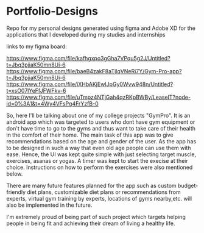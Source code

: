# Portfolio-Designs
Repo for my personal designs generated using figma and Adobe XD for the applications that I developed during my studies and internships

links to my figma board:

https://www.figma.com/file/kafhgxpo3gGha7VPqu5g2J/Untitled?t=Jbq3pjiaK50mn8Ui-6
https://www.figma.com/file/baeB4zakF8aTjlqVNeRi7Y/Gym-Pro-app?t=Jbq3pjiaK50mn8Ui-6
https://www.figma.com/file/iXHbAKjEwIJpGy0Wvw948n/Untitled?t=xsO07lYeFfJFWFkv-6
https://www.figma.com/file/uTmpz4NTjGah4qzRKpBWBy/LeaseIT?node-id=0%3A1&t=4Wy4VFsPg4FrYzfB-0

So, here I'll be talking about one of my college projects "GymPro". It is an android app which was targeted to users who dont have gym equipment or don't have time to go to the gyms and thus want to take care of their health in the comfort of their home. 
The main task of this app was to give recommendations based on the age and gender of the user. As the app has to be designed in such a way that even old age people can use them with ease. Hence, the UI was kept quite simple with just selecting target muscle, exercises, asanas or yogas. A timer was kept to start the execise at their choice. Instructions on how to perform the exercises were also mentioned below.

There are many future features planned for the app such as custom budget-friendly diet plans, customizable diet plans or recommendations from experts, virtual gym training by experts, locations of gyms nearby,etc. will also be implemented in the future.

I'm extremely proud of being part of such project which targets helping people in being fit and achieving their dream of living a healthy life.
